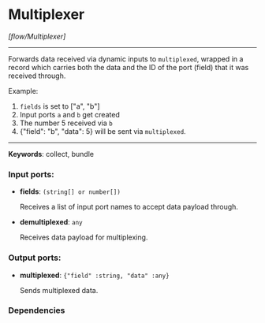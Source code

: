 # Multiplexer

_[flow/Multiplexer]_

---

Forwards data received via dynamic inputs to `multiplexed`, wrapped in a record which carries both the data and the ID of the port (field) that it was received through.  
  
Example:  
1. `fields` is set to ["a", "b"]  
2. Input ports `a` and `b` get created  
3. The number 5 received via `b`  
4. {"field": "b", "data": 5} will be sent via `multiplexed`.  

---

__Keywords__: collect, bundle

### Input ports:

* __fields__: ` (string[] or number[]) `

    Receives a list of input port names to accept data payload through.


* __demultiplexed__: ` any `

    Receives data payload for multiplexing.

### Output ports:

* __multiplexed__: ` {"field" :string, "data" :any} `

    Sends multiplexed data.

### Dependencies




